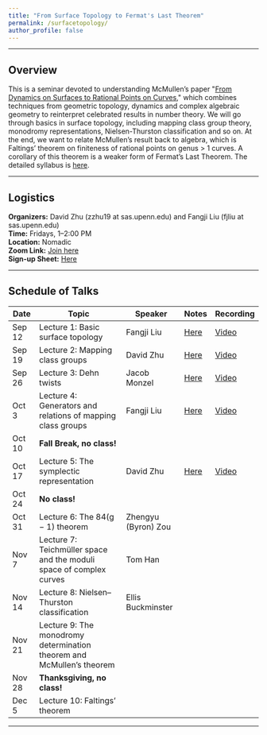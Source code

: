 ```yaml
---
title: "From Surface Topology to Fermat's Last Theorem"
permalink: /surfacetopology/
author_profile: false
---
```


---

## Overview

This is a seminar devoted to understanding McMullen’s paper "[From Dynamics on Surfaces to Rational Points on Curves](/assets/pdf/fermat.pdf)," which combines techniques from geometric topology, dynamics and complex algebraic geometry to reinterpret celebrated results in number theory. We will go through basics in surface topology, including mapping class group theory, monodromy representations, Nielsen-Thurston classification and so on. At the end, we want to relate McMullen’s result back to algebra, which is Faltings’ theorem on finiteness of rational points on genus > 1 curves. A corollary of this theorem is a weaker form of Fermat’s Last Theorem. The detailed syllabus is [here](/assets/pdf/surfacesyllabus.pdf).    

---







## Logistics

**Organizers:** David Zhu (zzhu19 at sas.upenn.edu) and Fangji Liu (fjliu at sas.upenn.edu)  
**Time:** Fridays, 1–2:00 PM  
**Location:**  Nomadic  
**Zoom Link:**  [Join here](https://upenn.zoom.us/j/6497776520)  
**Sign-up Sheet:** [Here](https://docs.google.com/spreadsheets/d/1ZUYrov0kOSz0A-sLQ45FFZDZwaqFp89eaaIoWPZfps4/edit?usp=sharing)    

---

## Schedule of Talks

| Date   | Topic                                                   | Speaker       | Notes | Recording |
|--------|---------------------------------------------------------|---------------|-------|-----------|
| Sep 12 | Lecture 1: Basic surface topology                       | Fangji Liu    |    [Here](/assets/surfacetopology/1surface.pdf)   |     [Video](https://youtu.be/NAQRa--xXXQ?si=M0cL71LSRRVgEF7x)      |
| Sep 19 | Lecture 2: Mapping class groups                         | David Zhu     |    [Here](/assets/surfacetopology/2surface.pdf)   |     [Video](https://youtu.be/HmjxVVI9T7Y)      |
| Sep 26 | Lecture 3: Dehn twists                                  | Jacob Monzel  |    [Here](/assets/surfacetopology/3surface.pdf)   |      [Video](https://youtu.be/qBmBi5SHS9o?si=W68obr4wiKqH1cOD)     |
| Oct 3  | Lecture 4: Generators and relations of mapping class groups |     Fangji Liu          |   [Here](/assets/surfacetopology/4surface.pdf)    |     [Video](https://youtu.be/ZU00orJPDCU?si=TAgQUNWVsl8aK_a_)      |
| Oct 10 | **Fall Break, no class!**                                   |               |       |           |
| Oct 17 | Lecture 5: The symplectic representation                |    David Zhu           |   [Here](/assets/surfacetopology/5surface.pdf)    |     [Video](https://youtu.be/TAEpoutuglk)     |
| Oct 24 | **No class!**                                   |               |       |           |
| Oct 31 | Lecture 6: The 84(g − 1) theorem                        |      Zhengyu (Byron) Zou         |       |           |
| Nov 7 | Lecture 7: Teichmüller space and the moduli space of complex curves |  Tom Han        |       |           |
| Nov 14  | Lecture 8: Nielsen–Thurston classification              |      Ellis Buckminster         |       |           |
| Nov 21 | Lecture 9: The monodromy determination theorem and McMullen’s theorem |        |       |           |
| Nov 28 | **Thanksgiving, no class!**                                 |               |       |           |
| Dec 5 | Lecture 10: Faltings’ theorem                           |               |       |           |



---